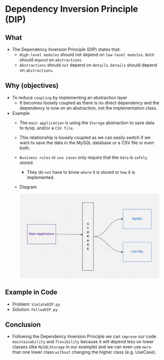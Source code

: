 # Dependency Inversion Principle (DIP)

## What
- The Dependency Inversion Principle (DIP) states that:
    - `High-level modules` should not depend on `low-level modules`. `Both` should `depend` on `abstractions`.
    - `Abstractions` should `not` depend on `details`. `Details` should depend on `abstractions`.

## Why (objectives)
- To reduce `coupling` by implementing an abstraction layer
    - It becomes loosely coupled as there is no direct dependency and the dependency is now on an abstraction, not the implementation class.
- Example
    - The `main application` is using the `Storage` abstraction to save data to `MySQL` and/or a `CSV file`.
    - This relationship is loosely coupled as we can easily switch if we want to save the data in the MySQL database or a CSV file or even both.
    - `Business rules` or `use cases` only require that the `data` is `safely` stored.
        - They do `not` have to know `where` it is stored or `how` it is implemented.
    - Diagram

        ![Diagram](../../../assets/Screen%20Shot%202023-12-07%20at%2010.51.41%20AM.png)

## Example in Code
- Problem: `ViolateDIP.py`
- Solution: `FollowDIP.py`

## Conclusion
- Following the Dependency Inversion Principle we can `improve` our code `maintainability` and `flexibility` because it will depend less on lower classes (like `MySQLStorage` in our example) and we can even use `more` than one lower class `without` changing the higher class (e.g. UseCase).  
